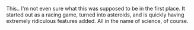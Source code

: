 This.. I'm not even sure what this was supposed to be in the first 
place. It started out as a racing game, turned into asteroids, and is 
quickly having extremely ridiculous features added. All in the name of 
science, of course.

